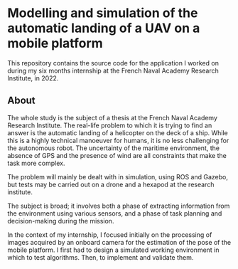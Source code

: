 # Modelling and simulation of the automatic landing of a UAV on a mobile platform

This repository contains the source code for the application I worked on during my six months internship at the French Naval Academy Research Institute, in 2022.

<!-- ## TL;DR

Here I detail the procedure for installing and running the project quickly. I worked with ROS noetic and Gazebo 11 on Ubuntu 20.04, and coded the nodes mainly in Python3, but for a quick start you just need to have Docker installed, I take care of the rest.

1. Clone [this](https://) repository to get the files which will help us work with Docker. Or simply execute the following command : 
   
   ```console
   $ git clone #to fill
   ```

2. In the directory created by the previous command, create a new directory for the ROS workspace :
   
   ```console
   $ cd ROS_simulation
   $ mkdir quacopter_landing_ws
   ```

3. Clone the source code of the project inside this new empty directory :
   
   ```console
   $ cd quadcopter_landing_ws
   $ git clone #to fill
   ```

4. Then, it depends if you want to install ROS, Gazebo and the other necessary tools directly on your machine, or if you prefer to use my Docker environment instead.
   
   * Manual installation : Be sure to have the correct versions of the software installed and the ROS setup script sourced. I am not responsible for any malfunctions that may be caused by different software versions. Next, compile the project to get setup files, executable programs, and so on stored into the two newly created directories, devel and build, at the root of the workspace, and run setup files to configure your system to use this workspace :
     
     ```console
     $ catkin_make
     $ source devel/setup.bash
     ```
   
   * Using Docker : I let you refer to the README of my docker files repository I mentioned earlier to make use of my ROS Docker image and other helpful Docker tools. -->

## About

The whole study is the subject of a thesis at the French Naval Academy Research Institute. The real-life problem to which it is trying to find an answer is the automatic landing of a helicopter on the deck of a ship. While this is a highly technical manoeuver for humans, it is no less challenging for the autonomous robot. The uncertainty of the maritime environment, the absence of GPS and the presence of wind are all constraints that make the task more complex.

The problem will mainly be dealt with in simulation, using ROS and Gazebo, but tests may be carried out on a drone and a hexapod at the research institute.

The subject is broad; it involves both a phase of extracting information from the environment using various sensors, and a phase of task planning and decision-making during the mission.

In the context of my internship, I focused initially on the processing of images acquired by an onboard camera for the estimation of the pose of the mobile platform. I first had to design a simulated working environment in which to test algorithms. Then, to implement and validate them.
